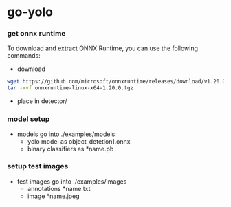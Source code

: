 # go-yolo

### get onnx runtime

To download and extract ONNX Runtime, you can use the following commands:

- download

```bash
wget https://github.com/microsoft/onnxruntime/releases/download/v1.20.0/onnxruntime-linux-x64-1.20.0.tgz
tar -xvf onnxruntime-linux-x64-1.20.0.tgz

```

- place in detector/

### model setup

- models go into ./examples/models
  - yolo model as object_detetion1.onnx
  - binary classifiers as \*name.pb

### setup test images

- test images go into ./examples/images
  - annotations \*name.txt
  - image \*name.jpeg
